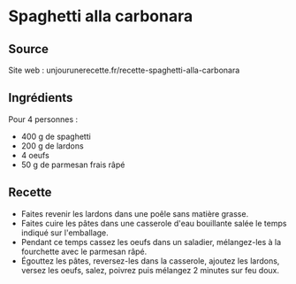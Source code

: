 # Spaghetti alla carbonara
## Source

Site web : unjourunerecette.fr/recette-spaghetti-alla-carbonara

## Ingrédients

Pour 4 personnes :

- 400 g de spaghetti
- 200 g de lardons
- 4 oeufs
- 50 g de parmesan frais râpé

## Recette

- Faites revenir les lardons dans une poêle sans matière grasse.
- Faites cuire les pâtes dans une casserole d'eau bouillante salée le temps indiqué sur l'emballage.
- Pendant ce temps cassez les oeufs dans un saladier, mélangez-les à la fourchette avec le parmesan râpé.
- Égouttez les pâtes, reversez-les dans la casserole, ajoutez les lardons, versez les oeufs, salez, poivrez puis mélangez 2 minutes sur feu doux.